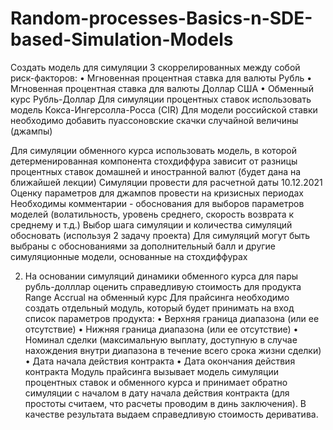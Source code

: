 # Random-processes-Basics-n-SDE-based-Simulation-Models

Создать модель для симуляции 3 скоррелированных между собой риск-факторов:
 • Мгновенная процентная ставка для валюты Рубль
 • Мгновенная процентная ставка для валюты Доллар США
 • Обменный курс Рубль-Доллар
Для симуляции процентных ставок использовать модель Кокса-Ингерсолла-Росса (CIR)
Для модели российской ставки необходимо добавить пуассоновские скачки случайной величины (джампы)

Для симуляции обменного курса использовать модель, в которой детерменированная компонента стохдиффура зависит от разницы процентных ставок домашней и иностранной валют (будет дана на ближайшей лекции)
Симуляции провести для расчетной даты 10.12.2021
Оценку параметров для джампов провести на кризисных периодах
Необходимы комментарии - обоснования для выборов параметров моделей (волатильность, уровень среднего, скорость возврата к среднему и т.д.)
Выбор шага симуляции и количества симуляций обосновать (используя 2 задачу проекта)
Для симуляций могут быть выбраны с обоснованиями за дополнительный балл и другие симуляционные модели, основанные на стохдиффурах

2) На основании симуляций динамики обменного курса для пары рубль-долллар оценить справедливую стоимость для продукта Range Accrual на обменный курс 
Для прайсинга необходимо создать отдельный модуль, который будет принимать на вход список параметров продукта:
 • Верхняя граница диапазона (или ее отсутствие)
 • Нижняя граница диапазона (или ее отсутствие)
 • Номинал сделки (максимальную выплату, доступную в случае нахождения внутри диапазона в течение всего срока жизни сделки)
 • Дата начала действия контракта
 • Дата окончания действия контракта
Модуль прайсинга вызывает модель симуляции процентных ставок и обменного курса и принимает обратно симуляции с началом в дату начала действия контракта (для простоты считаем, что расчеты проводим в динь заключения). В качестве результата выдаем справедливую стоимость дериватива.
